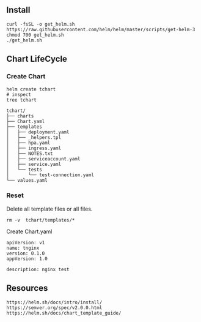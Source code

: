 ## Install
```
curl -fsSL -o get_helm.sh https://raw.githubusercontent.com/helm/helm/master/scripts/get-helm-3
chmod 700 get_helm.sh
./get_helm.sh
```
## Chart LifeCycle
### Create Chart
```
helm create tchart
# inspect
tree tchart
```
```
tchart/    
├── charts    
├── Chart.yaml    
├── templates    
│   ├── deployment.yaml    
│   ├── _helpers.tpl    
│   ├── hpa.yaml    
│   ├── ingress.yaml    
│   ├── NOTES.txt    
│   ├── serviceaccount.yaml    
│   ├── service.yaml    
│   └── tests    
│       └── test-connection.yaml    
└── values.yaml    
```
### Reset 
Delete all template files or all files.
```
rm -v  tchart/templates/*
```
Create Chart.yaml
```
apiVersion: v1    
name: tnginx    
version: 0.1.0    
appVersion: 1.0    
    
description: nginx test    
```


## Resources
```
https://helm.sh/docs/intro/install/
https://semver.org/spec/v2.0.0.html
https://helm.sh/docs/chart_template_guide/
```

